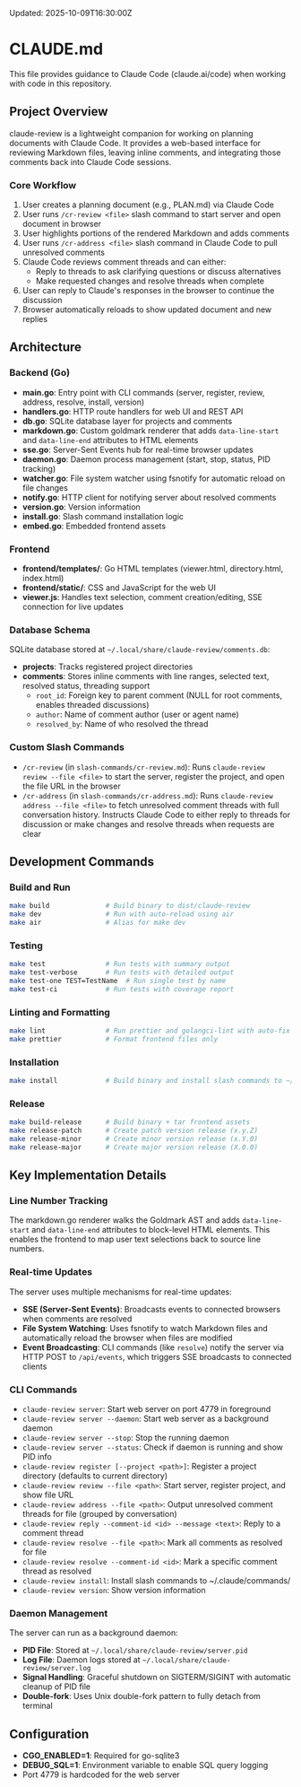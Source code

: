 Updated: 2025-10-09T16:30:00Z

# CLAUDE.md

This file provides guidance to Claude Code (claude.ai/code) when working with code in this repository.

## Project Overview

claude-review is a lightweight companion for working on planning documents with Claude Code. It provides a web-based interface for reviewing Markdown files, leaving inline comments, and integrating those comments back into Claude Code sessions.

### Core Workflow
1. User creates a planning document (e.g., PLAN.md) via Claude Code
2. User runs `/cr-review <file>` slash command to start server and open document in browser
3. User highlights portions of the rendered Markdown and adds comments
4. User runs `/cr-address <file>` slash command in Claude Code to pull unresolved comments
5. Claude Code reviews comment threads and can either:
   - Reply to threads to ask clarifying questions or discuss alternatives
   - Make requested changes and resolve threads when complete
6. User can reply to Claude's responses in the browser to continue the discussion
7. Browser automatically reloads to show updated document and new replies

## Architecture

### Backend (Go)
- **main.go**: Entry point with CLI commands (server, register, review, address, resolve, install, version)
- **handlers.go**: HTTP route handlers for web UI and REST API
- **db.go**: SQLite database layer for projects and comments
- **markdown.go**: Custom goldmark renderer that adds `data-line-start` and `data-line-end` attributes to HTML elements
- **sse.go**: Server-Sent Events hub for real-time browser updates
- **daemon.go**: Daemon process management (start, stop, status, PID tracking)
- **watcher.go**: File system watcher using fsnotify for automatic reload on file changes
- **notify.go**: HTTP client for notifying server about resolved comments
- **version.go**: Version information
- **install.go**: Slash command installation logic
- **embed.go**: Embedded frontend assets

### Frontend
- **frontend/templates/**: Go HTML templates (viewer.html, directory.html, index.html)
- **frontend/static/**: CSS and JavaScript for the web UI
- **viewer.js**: Handles text selection, comment creation/editing, SSE connection for live updates

### Database Schema
SQLite database stored at `~/.local/share/claude-review/comments.db`:
- **projects**: Tracks registered project directories
- **comments**: Stores inline comments with line ranges, selected text, resolved status, threading support
  - `root_id`: Foreign key to parent comment (NULL for root comments, enables threaded discussions)
  - `author`: Name of comment author (user or agent name)
  - `resolved_by`: Name of who resolved the thread

### Custom Slash Commands
- `/cr-review` (in `slash-commands/cr-review.md`): Runs `claude-review review --file <file>` to start the server, register the project, and open the file URL in the browser
- `/cr-address` (in `slash-commands/cr-address.md`): Runs `claude-review address --file <file>` to fetch unresolved comment threads with full conversation history. Instructs Claude Code to either reply to threads for discussion or make changes and resolve threads when requests are clear

## Development Commands

### Build and Run
```bash
make build              # Build binary to dist/claude-review
make dev                # Run with auto-reload using air
make air                # Alias for make dev
```

### Testing
```bash
make test               # Run tests with summary output
make test-verbose       # Run tests with detailed output
make test-one TEST=TestName  # Run single test by name
make test-ci            # Run tests with coverage report
```

### Linting and Formatting
```bash
make lint               # Run prettier and golangci-lint with auto-fix
make prettier           # Format frontend files only
```

### Installation
```bash
make install            # Build binary and install slash commands to ~/.claude/commands/
```

### Release
```bash
make build-release      # Build binary + tar frontend assets
make release-patch      # Create patch version release (x.y.Z)
make release-minor      # Create minor version release (x.Y.0)
make release-major      # Create major version release (X.0.0)
```

## Key Implementation Details

### Line Number Tracking
The markdown.go renderer walks the Goldmark AST and adds `data-line-start` and `data-line-end` attributes to block-level HTML elements. This enables the frontend to map user text selections back to source line numbers.

### Real-time Updates
The server uses multiple mechanisms for real-time updates:
- **SSE (Server-Sent Events)**: Broadcasts events to connected browsers when comments are resolved
- **File System Watching**: Uses fsnotify to watch Markdown files and automatically reload the browser when files are modified
- **Event Broadcasting**: CLI commands (like `resolve`) notify the server via HTTP POST to `/api/events`, which triggers SSE broadcasts to connected clients

### CLI Commands
- `claude-review server`: Start web server on port 4779 in foreground
- `claude-review server --daemon`: Start web server as a background daemon
- `claude-review server --stop`: Stop the running daemon
- `claude-review server --status`: Check if daemon is running and show PID info
- `claude-review register [--project <path>]`: Register a project directory (defaults to current directory)
- `claude-review review --file <path>`: Start server, register project, and show file URL
- `claude-review address --file <path>`: Output unresolved comment threads for file (grouped by conversation)
- `claude-review reply --comment-id <id> --message <text>`: Reply to a comment thread
- `claude-review resolve --file <path>`: Mark all comments as resolved for file
- `claude-review resolve --comment-id <id>`: Mark a specific comment thread as resolved
- `claude-review install`: Install slash commands to ~/.claude/commands/
- `claude-review version`: Show version information

### Daemon Management
The server can run as a background daemon:
- **PID File**: Stored at `~/.local/share/claude-review/server.pid`
- **Log File**: Daemon logs stored at `~/.local/share/claude-review/server.log`
- **Signal Handling**: Graceful shutdown on SIGTERM/SIGINT with automatic cleanup of PID file
- **Double-fork**: Uses Unix double-fork pattern to fully detach from terminal

## Configuration

- **CGO_ENABLED=1**: Required for go-sqlite3
- **DEBUG_SQL=1**: Environment variable to enable SQL query logging
- Port 4779 is hardcoded for the web server
